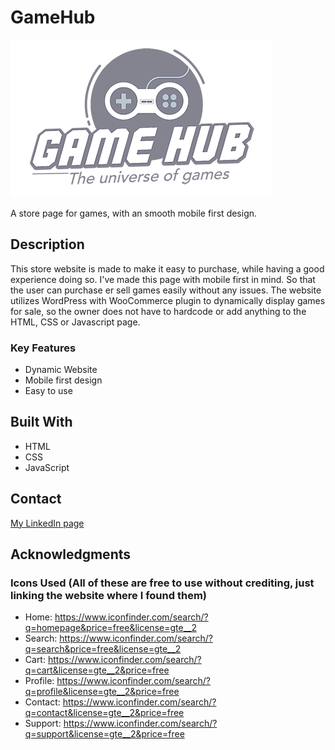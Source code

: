 # GameHub

![image](https://raw.githubusercontent.com/Noroff-FEU-Assignments/cross-course-project-pnordboj/main/images/GameHub_Logo.png?)

A store page for games, with an smooth mobile first design.

## Description

This store website is made to make it easy to purchase, while having a good experience doing so.
I've made this page with mobile first in mind. So that the user can purchase er sell games easily without any issues.
The website utilizes WordPress with WooCommerce plugin to dynamically display games for sale, 
so the owner does not have to hardcode or add anything to the HTML, CSS or Javascript page.


### Key Features

- Dynamic Website
- Mobile first design
- Easy to use

## Built With

- HTML
- CSS
- JavaScript

## Contact

[My LinkedIn page](www.linkedin.com/p-n-j)

## Acknowledgments

### Icons Used (All of these are free to use without crediting, just linking the website where I found them)

- Home: https://www.iconfinder.com/search/?q=homepage&price=free&license=gte__2
- Search: https://www.iconfinder.com/search/?q=search&price=free&license=gte__2
- Cart: https://www.iconfinder.com/search/?q=cart&license=gte__2&price=free
- Profile: https://www.iconfinder.com/search/?q=profile&license=gte__2&price=free
- Contact: https://www.iconfinder.com/search/?q=contact&license=gte__2&price=free
- Support: https://www.iconfinder.com/search/?q=support&license=gte__2&price=free
